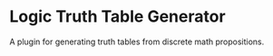 # Logic Truth Table Generator
A plugin for generating truth tables from discrete math propositions.
